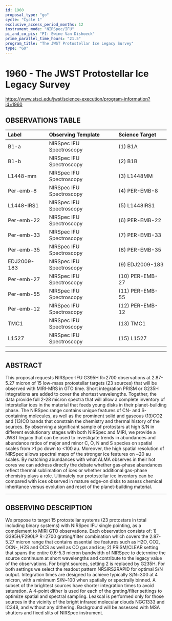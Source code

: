 ```yaml
---
id: 1960
proposal_type: "go"
cycle: "Cycle 1"
exclusive_access_period_months: 12
instrument_mode: "NIRSpec/IFU"
pi_and_co_pis: "PI: Ewine Van Dishoeck"
prime_parallel_time_hours: "21.5"
program_title: "The JWST Protostellar Ice Legacy Survey"
type: "GO"
---
```

# 1960 - The JWST Protostellar Ice Legacy Survey
https://www.stsci.edu/jwst/science-execution/program-information?id=1960
## OBSERVATIONS TABLE
| Label          | Observing Template       | Science Target   |
| :------------- | :----------------------- | :--------------- |
| B1-a           | NIRSpec IFU Spectroscopy | (1) B1A          |
| B1-b           | NIRSpec IFU Spectroscopy | (2) B1B          |
| L1448-mm       | NIRSpec IFU Spectroscopy | (3) L1448MM      |
| Per-emb-8      | NIRSpec IFU Spectroscopy | (4) PER-EMB-8    |
| L1448-IRS1     | NIRSpec IFU Spectroscopy | (5) L1448IRS1    |
| Per-emb-22     | NIRSpec IFU Spectroscopy | (6) PER-EMB-22   |
| Per-emb-33     | NIRSpec IFU Spectroscopy | (7) PER-EMB-33   |
| Per-emb-35     | NIRSpec IFU Spectroscopy | (8) PER-EMB-35   |
| EDJ2009-183    | NIRSpec IFU Spectroscopy | (9) EDJ2009-183  |
| Per-emb-27     | NIRSpec IFU Spectroscopy | (10) PER-EMB-27  |
| Per-emb-55     | NIRSpec IFU Spectroscopy | (11) PER-EMB-55  |
| Per-emb-12     | NIRSpec IFU Spectroscopy | (12) PER-EMB-12  |
| TMC1           | NIRSpec IFU Spectroscopy | (13) TMC1        |
| L1527          | NIRSpec IFU Spectroscopy | (15) L1527       |

---

## ABSTRACT

This proposal requests NIRSpec-IFU G395H R=2700 observations at 2.87-5.27 micron of 15 low-mass protostellar targets (23 sources) that will be observed with MIRI-MRS in GTO time. Short integration PRISM or G235H integrations are added to cover the shortest wavelengths. Together, the data provide full 2-28 micron spectra that will allow a complete inventory of interstellar ices in the material that feeds young disks in their planet-building phase. The NIRSpec range contains unique features of CN- and S-containing molecules, as well as the prominent solid and gaseous (13)CO2 and (13)CO bands that constrain the chemistry and thermal history of the sources. By observing a significant sample of protostars at high S/N in different evolutionary stages with both NIRSpec and MIRI, we provide a JWST legacy that can be used to investigate trends in abundances and abundance ratios of major and minor C, O, N and S species on spatial scales from >1 pc down to <100 au. Moreover, the high spatial resolution of NIRSpec allows spectral maps of the stronger ice features on ~20 au scales. By matching abundances with what ALMA observes in their hot cores we can address directly the debate whether gas-phase abundances reflect thermal sublimation of ices or whether additional gas-phase chemistry plays a role. Ultimately our protostellar ice inventory can be compared with ices observed in mature edge-on disks to assess chemical inheritance versus evolution and reset of the planet-building material.

---

## OBSERVING DESCRIPTION

We propose to target 15 protostellar systems (23 protostars in total including binary systems) with NIRSpec IFU single pointing, as a complement to MIRI GTO observations. Each observation consists of: 1) G395H/F290LP R=2700 grating/filter combination which covers the 2.87-5.27 micron range that contains essential ice features such as H2O, CO2, OCN-, H2S and OCS as well as CO gas and ice; 2) PRISM/CLEAR setting that spans the entire 0.6-5.3 micron bandwidth of NIRSpec to determine the source continuum at short wavelengths and contribute to the legacy value of the observations. For bright sources, setting 2 is replaced by G235H. For both settings we select the readout pattern NRSIRS2RAPID for optimal S/N output. Integration times are designed to achieve typically S/N=300 at 4 micron, with a minimum S/N~100 when spatially or spectrally binned. A subset of the brightest sources have shorter integration times to avoid saturation. A 4-point dither is used for each of the grating/filter settings to optimize spatial and spectral sampling. Leakcal is performed only for those sources in the vicinity of the bright infrared molecular clouds NGC1333 and IC348, and without any dithering. Background will be assessed with MSA shutters and fixed slits of NIRSpec instrument.